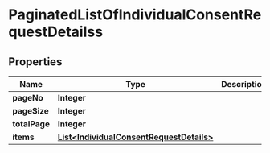 

# PaginatedListOfIndividualConsentRequestDetailss


## Properties

| Name | Type | Description | Notes |
|------------ | ------------- | ------------- | -------------|
|**pageNo** | **Integer** |  |  |
|**pageSize** | **Integer** |  |  |
|**totalPage** | **Integer** |  |  |
|**items** | [**List&lt;IndividualConsentRequestDetails&gt;**](IndividualConsentRequestDetails.md) |  |  |



